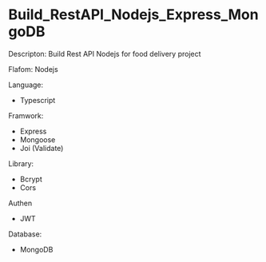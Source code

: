 # Build_RestAPI_Nodejs_Express_MongoDB

Descripton:
Build Rest API Nodejs for food delivery project

Flafom: Nodejs

Language: 
+ Typescript

Framwork: 
+ Express
+ Mongoose
+ Joi (Validate)

Library:
+ Bcrypt
+ Cors

Authen
+ JWT

Database:
+ MongoDB
